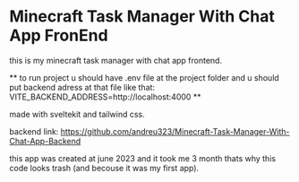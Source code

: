 ﻿# Minecraft Task Manager With Chat App FronEnd

this is my minecraft task manager with chat app frontend. 

** to run project u should have .env file at the project folder and u should put backend adress at that file like that:
VITE_BACKEND_ADDRESS=http://localhost:4000 **


made with sveltekit and tailwind css.

backend link: https://github.com/andreu323/Minecraft-Task-Manager-With-Chat-App-Backend

this app was created at june 2023 and it took me 3 month thats why this code looks trash (and becouse it was my first app).
